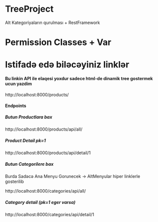 # TreeProject
Alt Kategoriyaların qurulması + RestFramework

# Permission Classes + Var


# Istifadə edə biləcəyiniz linklər
#### Bu linkin API ile elaqesi yoxdur sadece html-de dinamik tree gostermek ucun yazdim
<p>http://localhost:8000/products/</p>

#### Endpoints
##### Butun Productlara bax
<p>http://localhost:8000/products/api/all/</p>

##### Product Detail pk=1
<p>http://localhost:8000/products/api/detail/1</p>

##### Butun Categorilere bax
<p>Burda Sadəcə Ana Menyu Gorunecek -> AltMenyular hiper linklerle gosterilib</p>
<p>http://localhost:8000/categories/api/all/</p>

##### Category detail (pk=1 eger varsa)
<p>http://localhost:8000/categories/api/detail/1</p>